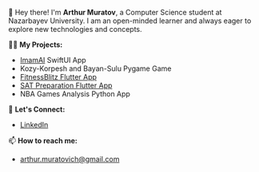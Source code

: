 👋 Hey there! I'm **Arthur Muratov**, a Computer Science student at Nazarbayev University. I am an open-minded learner and always eager to explore new technologies and concepts.

👨‍💻 **My Projects:**
- [ImamAI](https://apps.apple.com/app/imamai/id6452727819) SwiftUI App
- Kozy-Korpesh and Bayan-Sulu Pygame Game
- [FitnessBlitz Flutter App](https://docs.google.com/document/d/1KT_u36a_zhyURZk6Cx_v6T2x6E1Ku09Q/edit?usp=sharing&ouid=108236242498222429614&rtpof=true&sd=true)
- [SAT Preparation Flutter App](https://play.google.com/store/apps/details?id=sat.preparation.app.com)
- NBA Games Analysis Python App

🤝 **Let's Connect:**
- [LinkedIn](https://www.linkedin.com/in/arthur-muratov/)

📫 **How to reach me:**
- [arthur.muratovich@gmail.com](mailto:arthur.muratovich@gmail.com)
